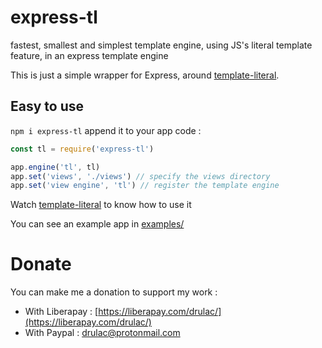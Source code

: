 # express-tl
fastest, smallest and simplest template engine, using JS's literal template feature, in an express template engine

This is just a simple wrapper for Express, around [template-literal](https://github.com/Drulac/template-literal).

## Easy to use
`npm i express-tl`
append it to your app code :
```javascript
const tl = require('express-tl')

app.engine('tl', tl)
app.set('views', './views') // specify the views directory
app.set('view engine', 'tl') // register the template engine
```

Watch [template-literal](https://github.com/Drulac/template-literal) to know how to use it

You can see an example app in [examples/](examples/)

# Donate
You can make me a donation to support my work :
- With Liberapay : [https://liberapay.com/drulac/](https://liberapay.com/drulac/)
- With Paypal : drulac@protonmail.com
